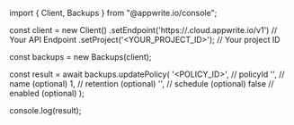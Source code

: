 import { Client, Backups } from "@appwrite.io/console";

const client = new Client()
    .setEndpoint('https://<REGION>.cloud.appwrite.io/v1') // Your API Endpoint
    .setProject('<YOUR_PROJECT_ID>'); // Your project ID

const backups = new Backups(client);

const result = await backups.updatePolicy(
    '<POLICY_ID>', // policyId
    '<NAME>', // name (optional)
    1, // retention (optional)
    '', // schedule (optional)
    false // enabled (optional)
);

console.log(result);
